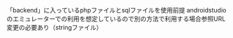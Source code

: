 「backend」に入っているphpファイルとsqlファイルを使用前提
androidstudioのエミュレーターでの利用を想定しているので別の方法で利用する場合参照URL変更の必要あり（stringファイル）
